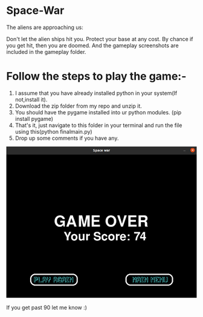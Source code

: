 # Space-War
The aliens are approaching us:

  Don't let the alien ships hit you.
  Protect your base at any cost.
  By chance if you get hit, then you are doomed.
  And the gameplay screenshots are included in the gameplay folder.
  
  
 # Follow the steps to play the game:-
  1. I assume that you have already installed python in your system(If not,install it). 
  2. Download the zip folder from my repo and unzip it.
  3. You should have the pygame installed into ur python modules.
  (pip install pygame)
  4. That's it, just navigate to this folder in your terminal and run the file using this(python finalmain.py)
  5. Drop up some comments if you have any.
  
  ![alt text](https://github.com/johnsamuel21/Space-War/blob/main/gameplay/Game%20Over.png)
  
  If you get past 90 let me know :)
